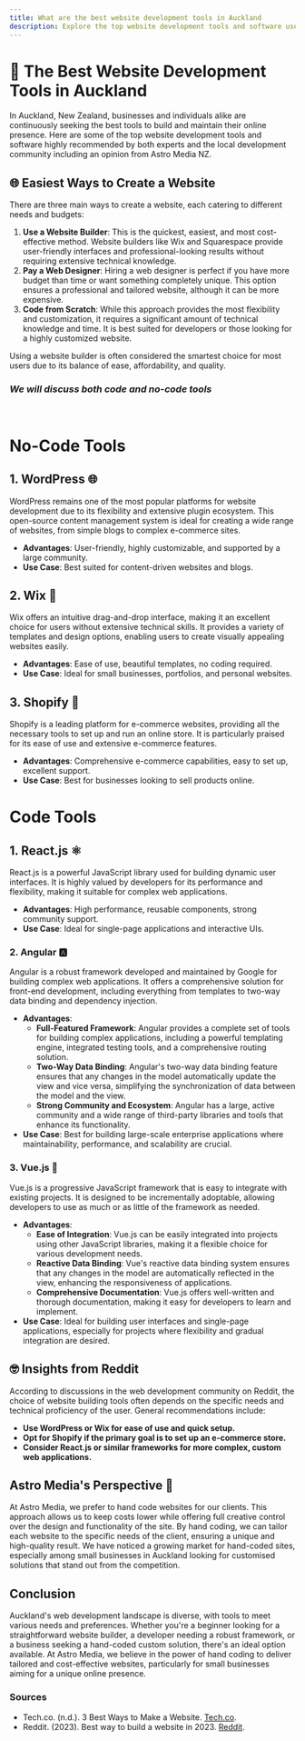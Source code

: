 ```yaml
---
title: What are the best website development tools in Auckland
description: Explore the top website development tools and software used in Auckland, New Zealand, including WordPress, Wix, Squarespace, Shopify, and React.js. This guide highlights the best options for creating professional and user-friendly websites, incorporating insights from both experts and the web development community on Reddit. Learn why using a website builder is the smartest choice for most users.
---
```


# 🌟 The Best Website Development Tools in Auckland

In Auckland, New Zealand, businesses and individuals alike are continuously seeking the best tools to build and maintain their online presence. Here are some of the top website development tools and software highly recommended by both experts and the local development community including an opinion from Astro Media NZ.

## 🌐 Easiest Ways to Create a Website

There are three main ways to create a website, each catering to different needs and budgets:

1. **Use a Website Builder**: This is the quickest, easiest, and most cost-effective method. Website builders like Wix and Squarespace provide user-friendly interfaces and professional-looking results without requiring extensive technical knowledge.
2. **Pay a Web Designer**: Hiring a web designer is perfect if you have more budget than time or want something completely unique. This option ensures a professional and tailored website, although it can be more expensive.
3. **Code from Scratch**: While this approach provides the most flexibility and customization, it requires a significant amount of technical knowledge and time. It is best suited for developers or those looking for a highly customized website.

Using a website builder is often considered the smartest choice for most users due to its balance of ease, affordability, and quality.

### <em>We will discuss both code and no-code tools</em>

<br/>

# No-Code Tools

## 1. **WordPress** 🌐

WordPress remains one of the most popular platforms for website development due to its flexibility and extensive plugin ecosystem. This open-source content management system is ideal for creating a wide range of websites, from simple blogs to complex e-commerce sites.

- **Advantages**: User-friendly, highly customizable, and supported by a large community.
- **Use Case**: Best suited for content-driven websites and blogs.

## 2. **Wix** 🎨

Wix offers an intuitive drag-and-drop interface, making it an excellent choice for users without extensive technical skills. It provides a variety of templates and design options, enabling users to create visually appealing websites easily.

- **Advantages**: Ease of use, beautiful templates, no coding required.
- **Use Case**: Ideal for small businesses, portfolios, and personal websites.

## 3. **Shopify** 🛒

Shopify is a leading platform for e-commerce websites, providing all the necessary tools to set up and run an online store. It is particularly praised for its ease of use and extensive e-commerce features.

- **Advantages**: Comprehensive e-commerce capabilities, easy to set up, excellent support.
- **Use Case**: Best for businesses looking to sell products online.

# Code Tools

## 1. **React.js** ⚛️

React.js is a powerful JavaScript library used for building dynamic user interfaces. It is highly valued by developers for its performance and flexibility, making it suitable for complex web applications.

- **Advantages**: High performance, reusable components, strong community support.
- **Use Case**: Ideal for single-page applications and interactive UIs.

### 2. **Angular** 🅰️

Angular is a robust framework developed and maintained by Google for building complex web applications. It offers a comprehensive solution for front-end development, including everything from templates to two-way data binding and dependency injection.

- **Advantages**:
  - **Full-Featured Framework**: Angular provides a complete set of tools for building complex applications, including a powerful templating engine, integrated testing tools, and a comprehensive routing solution.
  - **Two-Way Data Binding**: Angular's two-way data binding feature ensures that any changes in the model automatically update the view and vice versa, simplifying the synchronization of data between the model and the view.
  - **Strong Community and Ecosystem**: Angular has a large, active community and a wide range of third-party libraries and tools that enhance its functionality.
- **Use Case**: Best for building large-scale enterprise applications where maintainability, performance, and scalability are crucial.

### 3. **Vue.js** 🚀

Vue.js is a progressive JavaScript framework that is easy to integrate with existing projects. It is designed to be incrementally adoptable, allowing developers to use as much or as little of the framework as needed.

- **Advantages**:
  - **Ease of Integration**: Vue.js can be easily integrated into projects using other JavaScript libraries, making it a flexible choice for various development needs.
  - **Reactive Data Binding**: Vue's reactive data binding system ensures that any changes in the model are automatically reflected in the view, enhancing the responsiveness of applications.
  - **Comprehensive Documentation**: Vue.js offers well-written and thorough documentation, making it easy for developers to learn and implement.
- **Use Case**: Ideal for building user interfaces and single-page applications, especially for projects where flexibility and gradual integration are desired.

## 🤓 Insights from Reddit

According to discussions in the web development community on Reddit, the choice of website building tools often depends on the specific needs and technical proficiency of the user. General recommendations include:

- **Use WordPress or Wix for ease of use and quick setup.**
- **Opt for Shopify if the primary goal is to set up an e-commerce store.**
- **Consider React.js or similar frameworks for more complex, custom web applications.**

## Astro Media's Perspective 🚀

At Astro Media, we prefer to hand code websites for our clients. This approach allows us to keep costs lower while offering full creative control over the design and functionality of the site. By hand coding, we can tailor each website to the specific needs of the client, ensuring a unique and high-quality result. We have noticed a growing market for hand-coded sites, especially among small businesses in Auckland looking for customised solutions that stand out from the competition.

## Conclusion

Auckland's web development landscape is diverse, with tools to meet various needs and preferences. Whether you're a beginner looking for a straightforward website builder, a developer needing a robust framework, or a business seeking a hand-coded custom solution, there's an ideal option available. At Astro Media, we believe in the power of hand coding to deliver tailored and cost-effective websites, particularly for small businesses aiming for a unique online presence.

### Sources

- Tech.co. (n.d.). 3 Best Ways to Make a Website. [Tech.co](https://tech.co/website-builders/3-best-ways-make-website).
- Reddit. (2023). Best way to build a website in 2023. [Reddit](https://www.reddit.com/r/webdev/comments/175i6w5/best_way_to_build_a_website_in_2023/).
